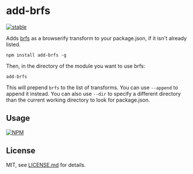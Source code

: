 # add-brfs

[![stable](http://badges.github.io/stability-badges/dist/stable.svg)](http://github.com/badges/stability-badges)

Adds [brfs](https://github.com/substack/brfs) as a browserify transform to your package.json, if it isn't already listed.

```npm install add-brfs -g```

Then, in the directory of the module you want to use brfs:

`add-brfs`

This will prepend `brfs` to the list of transforms. You can use `--append` to append it instead. You can also use `--dir` to specify a different directory than the current working directory to look for package.json.

## Usage

[![NPM](https://nodei.co/npm/add-brfs.png)](https://nodei.co/npm/add-brfs/)

## License

MIT, see [LICENSE.md](http://github.com/mattdesl/add-brfs/blob/master/LICENSE.md) for details.
